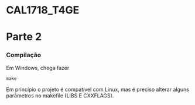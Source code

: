 # CAL1718_T4GE

# Parte 2

### Compilação

Em Windows, chega fazer
    
    make

Em princípio o projeto é compatível com Linux, mas é preciso
alterar alguns parâmetros no makefile (LIBS E CXXFLAGS).


